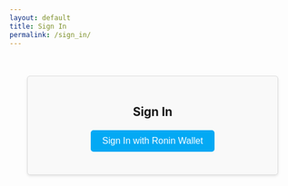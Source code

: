 ```yaml
---
layout: default
title: Sign In
permalink: /sign_in/
---
```


<div class="sign-in-container">
    <h2>Sign In</h2>
    <button id="connectWallet" class="sign-in-button">Sign In with Ronin Wallet</button>
    <p id="status"></p>
</div>

<style>
    .sign-in-container {
        max-width: 400px;
        margin: 50px auto;
        padding: 20px;
        border: 1px solid #ddd;
        border-radius: 5px;
        background-color: #f9f9f9;
        box-shadow: 0 2px 4px rgba(0, 0, 0, 0.1);
        text-align: center;
    }
    .sign-in-container h2 {
        margin-bottom: 20px;
    }
    .sign-in-button {
        background-color: #03a9f4; /* futuristic-blue */
        color: white;
        border: none;
        padding: 10px 20px;
        text-align: center;
        text-decoration: none;
        display: inline-block;
        font-size: 16px;
        cursor: pointer;
        border-radius: 5px;
        transition: background-color 0.3s, border-color 0.3s;
    }
    .sign-in-button:hover {
        background-color: #7f00ff; /* futuristic-purple */
        border-color: #7f00ff; /* futuristic-purple */
    }
    #status {
        margin-top: 20px;
        font-size: 14px;
        color: #333;
    }
</style>

<script>
    document.getElementById('connectWallet').addEventListener('click', async () => {
        if (!window.ronin) {
            document.getElementById('status').textContent = 'Ronin Wallet is not installed!';
            return;
        }

        try {
            const provider = new ethers.providers.Web3Provider(window.ronin);
            await provider.send("eth_requestAccounts", []);
            const signer = provider.getSigner();
            const address = await signer.getAddress();
            document.getElementById('status').textContent = 'Connected: ' + address;
        } catch (error) {
            document.getElementById('status').textContent = 'Error connecting to wallet: ' + error.message;
        }
    });
</script>

